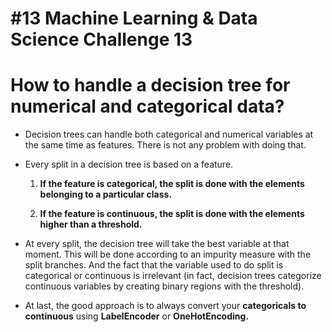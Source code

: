 # #13 Machine Learning & Data Science Challenge 13

# How to handle a decision tree for numerical and categorical data?

* Decision trees can handle both categorical and numerical variables at the same time as features. There is not any problem with doing that.
    
* Every split in a decision tree is based on a feature.
    
    1. **If the feature is categorical, the split is done with the elements belonging to a particular class.**
        
    
    1. **If the feature is continuous, the split is done with the elements higher than a threshold.**
        
    
* At every split, the decision tree will take the best variable at that moment. This will be done according to an impurity measure with the split branches. And the fact that the variable used to do split is categorical or continuous is irrelevant (in fact, decision trees categorize continuous variables by creating binary regions with the threshold).
    
* At last, the good approach is to always convert your **categoricals to continuous** using **LabelEncoder** or **OneHotEncoding.**